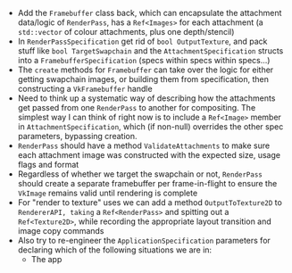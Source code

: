 - Add the `Framebuffer` class back, which can encapsulate the attachment data/logic of `RenderPass`, has a `Ref<Images>` for each attachment (a `std::vector` of colour attachments, plus one depth/stencil)
- In `RenderPassSpecification` get rid of `bool OutputTexture`, and pack stuff like `bool TargetSwapchain` and the `AttachmentSpecification` structs into a `FramebufferSpecification` (specs within specs within specs...)
- The `create` methods for `Framebuffer` can take over the logic for either getting swapchain images, or building them from specification, then constructing a `VkFramebuffer` handle
- Need to think up a systematic way of describing how the attachments get passed from one `RenderPass` to another for compositing. The simplest way I can think of right now is to include a `Ref<Image>` member in `AttachmentSpecification`, which (if non-null) overrides the other spec parameters, bypassing creation.
- `RenderPass` should have a method `ValidateAttachments` to make sure each attachment image was constructed with the expected size, usage flags and format
- Regardless of whether we target the swapchain or not, `RenderPass` should create a separate framebuffer per frame-in-flight to ensure the `VkImage` remains valid until rendering is complete
- For "render to texture" uses we can add a method `OutputToTexture2D` to `RendererAPI, taking` a `Ref<RenderPass>` and spitting out a `Ref<Texture2D>`, while recording the appropriate layout transition and image copy commands
- Also try to re-engineer the `ApplicationSpecification` parameters for declaring which of the following situations we are in:
	- The app 
